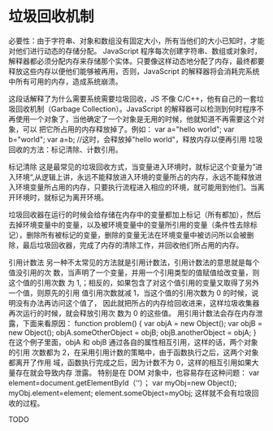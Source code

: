 # 垃圾回收机制

必要性：由于字符串、对象和数组没有固定大小，所有当他们的大小已知时，才能对他们进行动态的存储分配。
JavaScript 程序每次创建字符串、数组或对象时，解释器都必须分配内存来存储那个实体。只要像这样动态地分配了内存，最终都要释放这些内存以便他们能够被再用，否则，JavaScript 的解释器将会消耗完系统中所有可用的内存，造成系统崩溃。

这段话解释了为什么需要系统需要垃圾回收，JS 不像 C/C++，他有自己的一套垃圾回收机制（Garbage Collection）。JavaScript 的解释器可以检测到何时程序不再使用一个对象了，当他确定了一个对象是无用的时候，他就知道不再需要这个对象，可以
把它所占用的内存释放掉了。例如：
var a="hello world";
var b="world";
var a=b;
//这时，会释放掉"hello world"，释放内存以便再引用
垃圾回收的方法：标记清除、计数引用。

标记清除
这是最常见的垃圾回收方式，当变量进入环境时，就标记这个变量为”进入环境“,从逻辑上讲，永远不能释放进入环境的变量所占的内存，永远不能释放进入环境变量所占用的内存，只要执行流程进入相应的环境，就可能用到他们。当离开环境时，就标记为离开环境。

垃圾回收器在运行的时候会给存储在内存中的变量都加上标记（所有都加），然后去掉环境变量中的变量，以及被环境变量中的变量所引用的变量（条件性去除标记），删除所有被标记的变量，删除的变量无法在环境变量中被访问所以会被删除，最后垃圾回收器，完成了内存的清除工作，并回收他们所占用的内存。

引用计数法
另一种不太常见的方法就是引用计数法，引用计数法的意思就是每个值没引用的次
数，当声明了一个变量，并用一个引用类型的值赋值给改变量，则这个值的引用次数
为 1,；相反的，如果包含了对这个值引用的变量又取得了另外一个值，则原先的引用
值引用次数就减 1，当这个值的引用次数为 0 的时候，说明没有办法再访问这个值了，
因此就把所占的内存给回收进来，这样垃圾收集器再次运行的时候，就会释放引用次
数为 0 的这些值。
用引用计数法会存在内存泄露，下面来看原因：
function problem() {
var objA = new Object();
var objB = new Object();
objA.someOtherObject = objB;
objB.anotherObject = objA; }
在这个例子里面，objA 和 objB 通过各自的属性相互引用，这样的话，两个对象的引用
次数都为 2，在采用引用计数的策略中，由于函数执行之后，这两个对象都离开了作用
域，函数执行完成之后，因为计数不为 0，这样的相互引用如果大量存在就会导致内存
泄露。
特别是在 DOM 对象中，也容易存在这种问题：
var element=document.getElementById（’‘）；
var myObj=new Object();
myObj.element=element;
element.someObject=myObj;
这样就不会有垃圾回收的过程。

TODO
